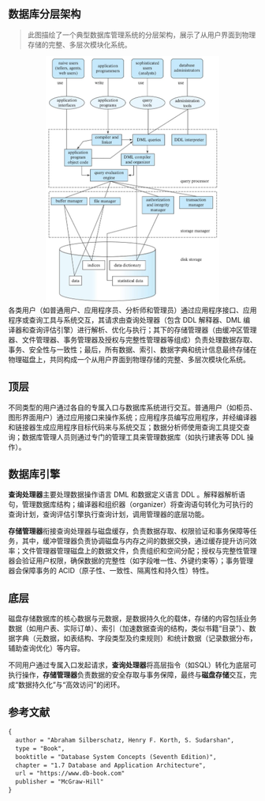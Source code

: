 ## 数据库分层架构

>此图描绘了一个典型数据库管理系统的分层架构，展示了从用户界面到物理存储的完整、多层次模块化系统。

<div align="center">
  <img src="assets/database architecture.jpeg" height="500">
</div>
各类用户（如普通用户、应用程序员、分析师和管理员）通过应用程序接口、应用程序或查询工具与系统交互，其请求由查询处理器（包含 DDL 解释器、DML 编译器和查询评估引擎）进行解析、优化与执行；其下的存储管理器（由缓冲区管理器、文件管理器、事务管理器及授权与完整性管理器等组成）负责处理数据存取、事务、安全性与一致性；最后，所有数据、索引、数据字典和统计信息最终存储在物理磁盘上，共同构成一个从用户界面到物理存储的完整、多层次模块化系统。

## 顶层

不同类型的用户通过各自的专属入口与数据库系统进行交互。普通用户（如柜员、图形界面用户）通过应用接口来操作系统；应用程序员编写应用程序，并经编译器和链接器生成应用程序目标代码来与系统交互；数据分析师使用查询工具提交查询；数据库管理人员则通过专门的管理工具来管理数据库（如执行建表等 DDL 操作）。

## 数据库引擎

**查询处理器**主要处理数据操作语言 DML 和数据定义语言 DDL 。解释器解析语句，管理数据库结构；编译器和组织器（organizer）将查询语句转化为可执行的查询计划，查询评估引擎执行查询计划，调用管理器的底层功能。

**存储管理器**衔接查询处理器与磁盘缓存，负责数据存取、权限验证和事务保障等任务，其中，缓冲管理器负责协调磁盘与内存之间的数据交换，通过缓存提升访问效率；文件管理器管理磁盘上的数据文件，负责组织和空间分配；授权与完整性管理器会验证用户权限，确保数据的完整性（如字段唯一性、外键约束等）；事务管理器会保障事务的 ACID（原子性、一致性、隔离性和持久性）特性。

## 底层

磁盘存储数据库的核心数据与元数据，是数据持久化的载体，存储的内容包括业务数据（如用户表、实际订单）、索引（加速数据查询的结构，类似书籍“目录”）、数据字典（元数据，如表结构、字段类型及约束规则）和统计数据（记录数据分布，辅助查询优化）等内容。

不同用户通过专属入口发起请求，**查询处理器**将高层指令（如SQL）转化为底层可执行操作，**存储管理器**负责数据的安全存取与事务保障，最终与**磁盘存储**交互，完成“数据持久化”与“高效访问”的闭环。

## 参考文献

```tex
{
  author = "Abraham Silberschatz, Henry F. Korth, S. Sudarshan",
  type = "Book",
  booktitle = "Database System Concepts (Seventh Edition)",
  chapter = "1.7 Database and Application Architecture", 
  url = "https://www.db-book.com"
  publisher = "McGraw-Hill"
}
```
